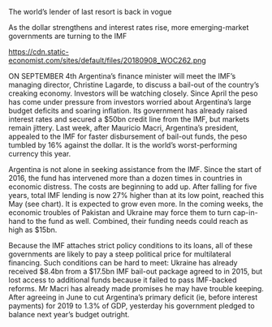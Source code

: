 The world’s lender of last resort is back in vogue

As the dollar strengthens and interest rates rise, more emerging-market governments are turning to the IMF

https://cdn.static-economist.com/sites/default/files/20180908_WOC262.png

ON SEPTEMBER 4th Argentina’s finance minister will meet the IMF’s managing director, Christine Lagarde, to discuss a bail-out of the country’s creaking economy. Investors will be watching closely. Since April the peso has come under pressure from investors worried about Argentina’s large budget deficits and soaring inflation. Its government has already raised interest rates and secured a $50bn credit line from the IMF, but markets remain jittery. Last week, after Mauricio Macri, Argentina’s president, appealed to the IMF for faster disbursement of bail-out funds, the peso tumbled by 16% against the dollar. It is the world’s worst-performing currency this year. 

Argentina is not alone in seeking assistance from the IMF. Since the start of 2016, the fund has intervened more than a dozen times in countries in economic distress. The costs are beginning to add up. After falling for five years, total IMF lending is now 27% higher than at its low point, reached this May (see chart). It is expected to grow even more. In the coming weeks, the economic troubles of Pakistan and Ukraine may force them to turn cap-in-hand to the fund as well. Combined, their funding needs could reach as high as $15bn.

Because the IMF attaches strict policy conditions to its loans, all of these governments are likely to pay a steep political price for multilateral financing. Such conditions can be hard to meet: Ukraine has already received $8.4bn from a $17.5bn IMF bail-out package agreed to in 2015, but lost access to additional funds because it failed to pass IMF-backed reforms. Mr Macri has already made promises he may have trouble keeping. After agreeing in June to cut Argentina’s primary deficit (ie, before interest payments) for 2019 to 1.3% of GDP, yesterday his government pledged to balance next year’s budget outright.